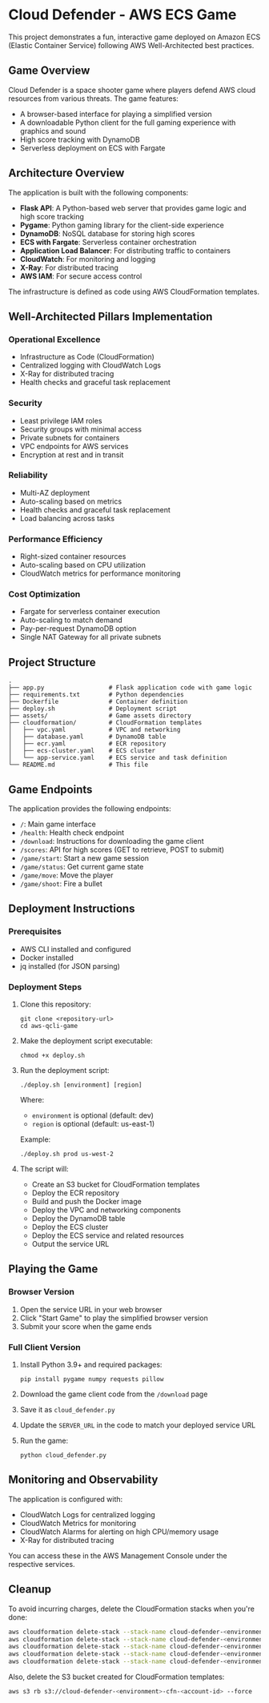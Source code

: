 # Cloud Defender - AWS ECS Game

This project demonstrates a fun, interactive game deployed on Amazon ECS (Elastic Container Service) following AWS Well-Architected best practices.

## Game Overview

Cloud Defender is a space shooter game where players defend AWS cloud resources from various threats. The game features:

- A browser-based interface for playing a simplified version
- A downloadable Python client for the full gaming experience with graphics and sound
- High score tracking with DynamoDB
- Serverless deployment on ECS with Fargate

## Architecture Overview

The application is built with the following components:

- **Flask API**: A Python-based web server that provides game logic and high score tracking
- **Pygame**: Python gaming library for the client-side experience
- **DynamoDB**: NoSQL database for storing high scores
- **ECS with Fargate**: Serverless container orchestration
- **Application Load Balancer**: For distributing traffic to containers
- **CloudWatch**: For monitoring and logging
- **X-Ray**: For distributed tracing
- **AWS IAM**: For secure access control

The infrastructure is defined as code using AWS CloudFormation templates.

## Well-Architected Pillars Implementation

### Operational Excellence
- Infrastructure as Code (CloudFormation)
- Centralized logging with CloudWatch Logs
- X-Ray for distributed tracing
- Health checks and graceful task replacement

### Security
- Least privilege IAM roles
- Security groups with minimal access
- Private subnets for containers
- VPC endpoints for AWS services
- Encryption at rest and in transit

### Reliability
- Multi-AZ deployment
- Auto-scaling based on metrics
- Health checks and graceful task replacement
- Load balancing across tasks

### Performance Efficiency
- Right-sized container resources
- Auto-scaling based on CPU utilization
- CloudWatch metrics for performance monitoring

### Cost Optimization
- Fargate for serverless container execution
- Auto-scaling to match demand
- Pay-per-request DynamoDB option
- Single NAT Gateway for all private subnets

## Project Structure

```
.
├── app.py                  # Flask application code with game logic
├── requirements.txt        # Python dependencies
├── Dockerfile              # Container definition
├── deploy.sh               # Deployment script
├── assets/                 # Game assets directory
├── cloudformation/         # CloudFormation templates
│   ├── vpc.yaml            # VPC and networking
│   ├── database.yaml       # DynamoDB table
│   ├── ecr.yaml            # ECR repository
│   ├── ecs-cluster.yaml    # ECS cluster
│   └── app-service.yaml    # ECS service and task definition
└── README.md               # This file
```

## Game Endpoints

The application provides the following endpoints:

- `/`: Main game interface
- `/health`: Health check endpoint
- `/download`: Instructions for downloading the game client
- `/scores`: API for high scores (GET to retrieve, POST to submit)
- `/game/start`: Start a new game session
- `/game/status`: Get current game state
- `/game/move`: Move the player
- `/game/shoot`: Fire a bullet

## Deployment Instructions

### Prerequisites

- AWS CLI installed and configured
- Docker installed
- jq installed (for JSON parsing)

### Deployment Steps

1. Clone this repository:
   ```
   git clone <repository-url>
   cd aws-qcli-game
   ```

2. Make the deployment script executable:
   ```
   chmod +x deploy.sh
   ```

3. Run the deployment script:
   ```
   ./deploy.sh [environment] [region]
   ```
   
   Where:
   - `environment` is optional (default: dev)
   - `region` is optional (default: us-east-1)

   Example:
   ```
   ./deploy.sh prod us-west-2
   ```

4. The script will:
   - Create an S3 bucket for CloudFormation templates
   - Deploy the ECR repository
   - Build and push the Docker image
   - Deploy the VPC and networking components
   - Deploy the DynamoDB table
   - Deploy the ECS cluster
   - Deploy the ECS service and related resources
   - Output the service URL

## Playing the Game

### Browser Version

1. Open the service URL in your web browser
2. Click "Start Game" to play the simplified browser version
3. Submit your score when the game ends

### Full Client Version

1. Install Python 3.9+ and required packages:
   ```
   pip install pygame numpy requests pillow
   ```

2. Download the game client code from the `/download` page
3. Save it as `cloud_defender.py`
4. Update the `SERVER_URL` in the code to match your deployed service URL
5. Run the game:
   ```
   python cloud_defender.py
   ```

## Monitoring and Observability

The application is configured with:

- CloudWatch Logs for centralized logging
- CloudWatch Metrics for monitoring
- CloudWatch Alarms for alerting on high CPU/memory usage
- X-Ray for distributed tracing

You can access these in the AWS Management Console under the respective services.

## Cleanup

To avoid incurring charges, delete the CloudFormation stacks when you're done:

```bash
aws cloudformation delete-stack --stack-name cloud-defender-<environment>-service --region <region>
aws cloudformation delete-stack --stack-name cloud-defender-<environment>-cluster --region <region>
aws cloudformation delete-stack --stack-name cloud-defender-<environment>-db --region <region>
aws cloudformation delete-stack --stack-name cloud-defender-<environment>-vpc --region <region>
aws cloudformation delete-stack --stack-name cloud-defender-<environment>-ecr --region <region>
```

Also, delete the S3 bucket created for CloudFormation templates:

```bash
aws s3 rb s3://cloud-defender-<environment>-cfn-<account-id> --force
```
